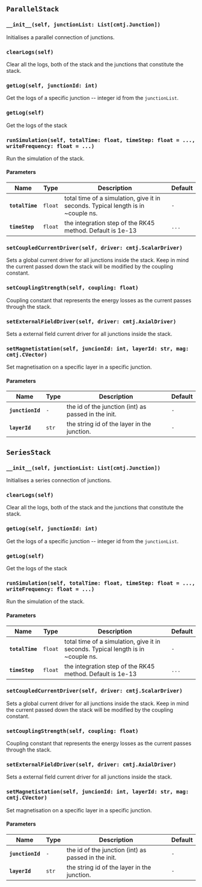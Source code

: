 ## `ParallelStack`
### `__init__(self, junctionList: List[cmtj.Junction])`

Initialises a parallel connection of junctions.




### `clearLogs(self)`

Clear all the logs, both of the stack and the junctions
        that constitute the stack.




### `getLog(self, junctionId: int)`

Get the logs of a specific junction -- integer id
        from the `junctionList`.




### `getLog(self)`

Get the logs of the stack




### `runSimulation(self, totalTime: float, timeStep: float = ..., writeFrequency: float = ...)`

Run the simulation of the stack.
#### **Parameters** 
Name | Type | Description | Default
------ | ---- | ----------- | -------
**`totalTime`** | `float` |  total time of a simulation, give it in seconds. Typical length is in ~couple ns. | `-`
**`timeStep`** | `float` |  the integration step of the RK45 method. Default is 1e-13 | `...`



### `setCoupledCurrentDriver(self, driver: cmtj.ScalarDriver)`

Sets a global current driver for all junctions inside the stack.
        Keep in mind the current passed down the stack will be modified
        by the coupling constant.




### `setCouplingStrength(self, coupling: float)`

Coupling constant that represents the energy losses as the current
        passes through the stack.




### `setExternalFieldDriver(self, driver: cmtj.AxialDriver)`

Sets a external field current driver for all junctions inside the stack.




### `setMagnetistation(self, juncionId: int, layerId: str, mag: cmtj.CVector)`

Set magnetisation on a specific layer in a specific junction.
#### **Parameters** 
Name | Type | Description | Default
------ | ---- | ----------- | -------
**`junctionId`** | `-` |  the id of the junction (int) as passed in the init. | `-`
**`layerId`** | `str` |  the string id of the layer in the junction. | `-`


  
## `SeriesStack`
### `__init__(self, junctionList: List[cmtj.Junction])`

Initialises a series connection of junctions.




### `clearLogs(self)`

Clear all the logs, both of the stack and the junctions
        that constitute the stack.




### `getLog(self, junctionId: int)`

Get the logs of a specific junction -- integer id
        from the `junctionList`.




### `getLog(self)`

Get the logs of the stack




### `runSimulation(self, totalTime: float, timeStep: float = ..., writeFrequency: float = ...)`

Run the simulation of the stack.
#### **Parameters** 
Name | Type | Description | Default
------ | ---- | ----------- | -------
**`totalTime`** | `float` |  total time of a simulation, give it in seconds. Typical length is in ~couple ns. | `-`
**`timeStep`** | `float` |  the integration step of the RK45 method. Default is 1e-13 | `...`



### `setCoupledCurrentDriver(self, driver: cmtj.ScalarDriver)`

Sets a global current driver for all junctions inside the stack.
        Keep in mind the current passed down the stack will be modified
        by the coupling constant.




### `setCouplingStrength(self, coupling: float)`

Coupling constant that represents the energy losses as the current
        passes through the stack.




### `setExternalFieldDriver(self, driver: cmtj.AxialDriver)`

Sets a external field current driver for all junctions inside the stack.




### `setMagnetistation(self, juncionId: int, layerId: str, mag: cmtj.CVector)`

Set magnetisation on a specific layer in a specific junction.
#### **Parameters** 
Name | Type | Description | Default
------ | ---- | ----------- | -------
**`junctionId`** | `-` |  the id of the junction (int) as passed in the init. | `-`
**`layerId`** | `str` |  the string id of the layer in the junction. | `-`


  
